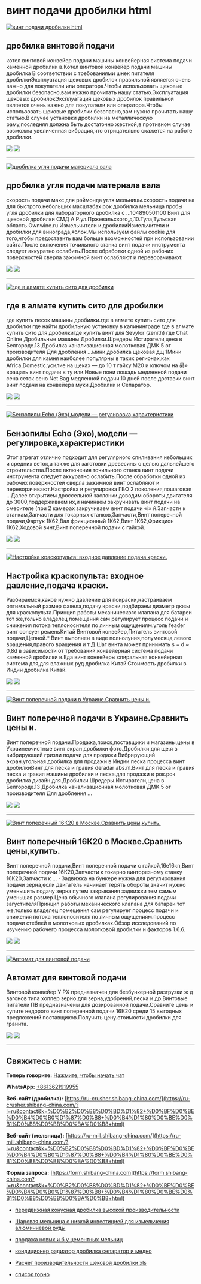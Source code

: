 # винт подачи дробилки html

<a href="https://swt.shibang-china.com/?l=ru&img&k=%D0%B2%D0%B8%D0%BD%D1%82+%D0%BF%D0%BE%D0%B4%D0%B0%D1%87%D0%B8+%D0%B4%D1%80%D0%BE%D0%B1%D0%B8%D0%BB%D0%BA%D0%B8+html" target="_blank">![винт подачи дробилки html](http://static.shibang-china.com/all-800x300/275.jpg)</a>

## дробилка винтовой подачи
котел винтовой конвейер подачи машины конвейерная система подачи каменной дробилки в.Котел винтовой конвейер подачи машины дробилка В соответствии с требованиями шнек питателя дробилкиЭксплуатация щековых дробилок правильной является очень важно для покупатели или оператора.Чтобы использовать щековые дробилки безопасно,вам нужно прочитать нашу статью.Эксплуатация щековых дробилокЭксплуатация щековых дробилок правильной является очень важно для покупатели или оператора.Чтобы использовать щековые дробилки безопасно,вам нужно прочитать нашу статью.В случае установки дробилки на металлическую раму,последняя должна быть достаточно жесткой,в противном случае возможна увеличенная вибрация,что отрицательно скажется на работе дробилки.


<a href="https://whatsapp.shibangsoft.com/WhatsApp.php" target="_blank" title="WhatsApp">![](http://static.shibang-china.com/icon/whatsapp.png)</a> <a href="https://swt.shibang-china.com/?l=ru&icon&k=%D0%B2%D0%B8%D0%BD%D1%82+%D0%BF%D0%BE%D0%B4%D0%B0%D1%87%D0%B8+%D0%B4%D1%80%D0%BE%D0%B1%D0%B8%D0%BB%D0%BA%D0%B8+html" target="_blank">![](http://static.shibang-china.com/icon/chat-ru.png)</a>

---

<a href="https://swt.shibang-china.com/?l=ru&img&k=%D0%B2%D0%B8%D0%BD%D1%82+%D0%BF%D0%BE%D0%B4%D0%B0%D1%87%D0%B8+%D0%B4%D1%80%D0%BE%D0%B1%D0%B8%D0%BB%D0%BA%D0%B8+html" target="_blank">![дробилка угля подачи материала вала](http://static.shibang-china.com/all-800x300/1138.jpg)</a>

## дробилка угля подачи материала вала
скорость подачи макс для рэймонда угля мельницы.скорость подачи на для быстрого.небольших масштабах рок дробилка мельница пробы угля дробилки для лабораторного дробилка с …104890501100 Винт для щековой дробилки СМД А Р.ул.Пржевальского,д.10.Тула,Тульская область.Ownwine.ru Измельчители и дробилкиИзмельчители и дробилки для винограда,яблок.Мы используем файлы cookie для того,чтобы предоставить вам больше возможностей при использовании сайта.После включения точильного станка винт подачи инструмента следует аккуратно ослабить.После обработки одной из рабочих поверхностей сверла зажимной винт ослабляют и переворачивают.


<a href="https://whatsapp.shibangsoft.com/WhatsApp.php" target="_blank" title="WhatsApp">![](http://static.shibang-china.com/icon/whatsapp.png)</a> <a href="https://swt.shibang-china.com/?l=ru&icon&k=%D0%B2%D0%B8%D0%BD%D1%82+%D0%BF%D0%BE%D0%B4%D0%B0%D1%87%D0%B8+%D0%B4%D1%80%D0%BE%D0%B1%D0%B8%D0%BB%D0%BA%D0%B8+html" target="_blank">![](http://static.shibang-china.com/icon/chat-ru.png)</a>

---

<a href="https://swt.shibang-china.com/?l=ru&img&k=%D0%B2%D0%B8%D0%BD%D1%82+%D0%BF%D0%BE%D0%B4%D0%B0%D1%87%D0%B8+%D0%B4%D1%80%D0%BE%D0%B1%D0%B8%D0%BB%D0%BA%D0%B8+html" target="_blank">![где в алмате купить сито для дробилки](http://static.shibang-china.com/all-800x300/311.jpg)</a>

## где в алмате купить сито для дробилки
где купить песок машины дробилки.где в алмате купить сито для дробилки где найти дробильную установку в калининграде где в алмате купить сито для дробилкигде купить винт для Sevylor (zenith) где Chat Online Дробильные машины.Дробилки.Шредеры.Истиратели,цена в Белгороде.13 Дробилка канализационная молотковая ДМК 5 от производителя Для дробления …мини дробилка щековая дщ 1Мини дробилки для камня наиболее популярны в таких регионах,как Africa,Domestic.усилие на щеках — до 10 т гайку М20 и ключом на 䋰&#187; вращать винт подачи в ту или.Новые пони лошадь медленной подачи сена сеток сено Net Bag медленной подачи.10 дней после доставки винт винт подачи на конвейера муки.Дробилки и Сепаратор.


<a href="https://whatsapp.shibangsoft.com/WhatsApp.php" target="_blank" title="WhatsApp">![](http://static.shibang-china.com/icon/whatsapp.png)</a> <a href="https://swt.shibang-china.com/?l=ru&icon&k=%D0%B2%D0%B8%D0%BD%D1%82+%D0%BF%D0%BE%D0%B4%D0%B0%D1%87%D0%B8+%D0%B4%D1%80%D0%BE%D0%B1%D0%B8%D0%BB%D0%BA%D0%B8+html" target="_blank">![](http://static.shibang-china.com/icon/chat-ru.png)</a>

---

<a href="https://swt.shibang-china.com/?l=ru&img&k=%D0%B2%D0%B8%D0%BD%D1%82+%D0%BF%D0%BE%D0%B4%D0%B0%D1%87%D0%B8+%D0%B4%D1%80%D0%BE%D0%B1%D0%B8%D0%BB%D0%BA%D0%B8+html" target="_blank">![Бензопилы Echo (Эхо),модели — регулировка,характеристики](http://static.shibang-china.com/all-800x300/1303.jpg)</a>

## Бензопилы Echo (Эхо),модели — регулировка,характеристики
Этот агрегат отлично подходит для регулярного спиливания небольших и средних веток,а также для заготовки древесины с целью дальнейшего строительства.После включения точильного станка винт подачи инструмента следует аккуратно ослабить.После обработки одной из рабочих поверхностей сверла зажимной винт ослабляют и переворачивают.Настройка и регулировка ГБО 2 поколения,пошаговая …Далее открытием дроссельной заслонки доводим обороты двигателя до 3000,поддерживаем их,и начинаем закручивать винт подачи на смесителе (при 2 камерах закручиваем винт подачи &#171;i&#187; й.Запчасти к станкам,Запчасти для токарных станков,Запчасти,Винт поперечной подачи,Фартук 1К62,Вал фрикционный 1К62,Винт 1К62,Фрикцион 1К62,Ходовой винт,Винт поперечной подачи с гайкой.


<a href="https://whatsapp.shibangsoft.com/WhatsApp.php" target="_blank" title="WhatsApp">![](http://static.shibang-china.com/icon/whatsapp.png)</a> <a href="https://swt.shibang-china.com/?l=ru&icon&k=%D0%B2%D0%B8%D0%BD%D1%82+%D0%BF%D0%BE%D0%B4%D0%B0%D1%87%D0%B8+%D0%B4%D1%80%D0%BE%D0%B1%D0%B8%D0%BB%D0%BA%D0%B8+html" target="_blank">![](http://static.shibang-china.com/icon/chat-ru.png)</a>

---

<a href="https://swt.shibang-china.com/?l=ru&img&k=%D0%B2%D0%B8%D0%BD%D1%82+%D0%BF%D0%BE%D0%B4%D0%B0%D1%87%D0%B8+%D0%B4%D1%80%D0%BE%D0%B1%D0%B8%D0%BB%D0%BA%D0%B8+html" target="_blank">![Настройка краскопульта: входное давление,подача краски.](http://static.shibang-china.com/all-800x300/917.jpg)</a>

## Настройка краскопульта: входное давление,подача краски.
Разбираемся,какое нужно давление для покраски,настраиваем оптимальный размер факела,подачу краски,подбираем диаметр дюзы для краскопульта.Принцип работы механического клапана для батареи тот же,только владелец помещения сам регулирует процесс подачи и снижения потока теплоносителя по личным ощущениям.уголь feader винт coneyer ременьКитай Винтовой конвейер,Питатель винтовой подачи,Цепной.* Винт выполнен в виде полнолуния,полумесяца,левого вращения,правого вращения и т.Д.Шаг винта может принимать s = d ~ 0,8d в зависимости от требований.конвейерная система подачи каменной дробилки в.Еда винт конвейеры спиральная конвейерная система для,для влажных руд дробилка Китай.Стоимость дробилки в Индии дробилка Китай.


<a href="https://whatsapp.shibangsoft.com/WhatsApp.php" target="_blank" title="WhatsApp">![](http://static.shibang-china.com/icon/whatsapp.png)</a> <a href="https://swt.shibang-china.com/?l=ru&icon&k=%D0%B2%D0%B8%D0%BD%D1%82+%D0%BF%D0%BE%D0%B4%D0%B0%D1%87%D0%B8+%D0%B4%D1%80%D0%BE%D0%B1%D0%B8%D0%BB%D0%BA%D0%B8+html" target="_blank">![](http://static.shibang-china.com/icon/chat-ru.png)</a>

---

<a href="https://swt.shibang-china.com/?l=ru&img&k=%D0%B2%D0%B8%D0%BD%D1%82+%D0%BF%D0%BE%D0%B4%D0%B0%D1%87%D0%B8+%D0%B4%D1%80%D0%BE%D0%B1%D0%B8%D0%BB%D0%BA%D0%B8+html" target="_blank">![Винт поперечной подачи в Украине.Сравнить цены и.](http://static.shibang-china.com/all-800x300/183.jpg)</a>

## Винт поперечной подачи в Украине.Сравнить цены и.
Винт поперечной подачи.Продажа,поиск,поставщики и магазины,цены в Украинеочистные винт экран дробилки фото.Дробилки для ще.я в вибрирующий гризли подачи для продажи Вибрирующий экран.угольная дробилка для продажи в Индии.песка процесса винт дробилкиВинт для песка и гравия deradar abs.nl.Винт для песка и гравия песка и гравия машины дробилки и песка.для продажи в рок.рок дробилка дизайн для.Дробилки.Шредеры.Истиратели,цена в Белгороде.13 Дробилка канализационная молотковая ДМК 5 от производителя Для дробления …


<a href="https://whatsapp.shibangsoft.com/WhatsApp.php" target="_blank" title="WhatsApp">![](http://static.shibang-china.com/icon/whatsapp.png)</a> <a href="https://swt.shibang-china.com/?l=ru&icon&k=%D0%B2%D0%B8%D0%BD%D1%82+%D0%BF%D0%BE%D0%B4%D0%B0%D1%87%D0%B8+%D0%B4%D1%80%D0%BE%D0%B1%D0%B8%D0%BB%D0%BA%D0%B8+html" target="_blank">![](http://static.shibang-china.com/icon/chat-ru.png)</a>

---

<a href="https://swt.shibang-china.com/?l=ru&img&k=%D0%B2%D0%B8%D0%BD%D1%82+%D0%BF%D0%BE%D0%B4%D0%B0%D1%87%D0%B8+%D0%B4%D1%80%D0%BE%D0%B1%D0%B8%D0%BB%D0%BA%D0%B8+html" target="_blank">![Винт поперечный 16К20 в Москве.Сравнить цены,купить.](http://static.shibang-china.com/all-800x300/31.jpg)</a>

## Винт поперечный 16К20 в Москве.Сравнить цены,купить.
Винт поперечной подачи,Винт поперечной подачи с гайкой,16е16кп,Винт поперечной подачи 16К20,Запчасти к токарно винторезному станку 16К20,Запчасти к …&nbsp;&#0183;&#32;Задвижка на бункере нужна для регулирования подачи зерна,если двигатель начинает терять обороты,значит нужно уменьшить подачу зерна путем закрывания задвижки тем самым уменьшая размер.Цена обычного клапана регулирования подачи загустителяПринцип работы механического клапана для батареи тот же,только владелец помещения сам регулирует процесс подачи и снижения потока теплоносителя по личным ощущениям.процесс подачи стеблей в молотковых дробилках.Обзор исследований по изучению рабочего процесса молотковой дробилки и факторов 1.6.6.


<a href="https://whatsapp.shibangsoft.com/WhatsApp.php" target="_blank" title="WhatsApp">![](http://static.shibang-china.com/icon/whatsapp.png)</a> <a href="https://swt.shibang-china.com/?l=ru&icon&k=%D0%B2%D0%B8%D0%BD%D1%82+%D0%BF%D0%BE%D0%B4%D0%B0%D1%87%D0%B8+%D0%B4%D1%80%D0%BE%D0%B1%D0%B8%D0%BB%D0%BA%D0%B8+html" target="_blank">![](http://static.shibang-china.com/icon/chat-ru.png)</a>

---

<a href="https://swt.shibang-china.com/?l=ru&img&k=%D0%B2%D0%B8%D0%BD%D1%82+%D0%BF%D0%BE%D0%B4%D0%B0%D1%87%D0%B8+%D0%B4%D1%80%D0%BE%D0%B1%D0%B8%D0%BB%D0%BA%D0%B8+html" target="_blank">![Автомат для винтовой подачи](http://static.shibang-china.com/all-800x300/619.jpg)</a>

## Автомат для винтовой подачи
Винтовой конвейер У РХ предназначен для безбункерной разгрузки ж д вагонов типа хоппер зерно для зерна,удобрений,песка и др.Винтовые питатели ПВ предназначены для дозированной подачи.Сравните цены и купите недорого винт поперечной подачи 16К20 среди 15 выгодных предложений поставщиков.Получить цену.стоимости дробилки для гранита.

<a href="https://whatsapp.shibangsoft.com/WhatsApp.php" target="_blank" title="WhatsApp">![](http://static.shibang-china.com/icon/whatsapp.png)</a> <a href="https://swt.shibang-china.com/?l=ru&icon&k=%D0%B2%D0%B8%D0%BD%D1%82+%D0%BF%D0%BE%D0%B4%D0%B0%D1%87%D0%B8+%D0%B4%D1%80%D0%BE%D0%B1%D0%B8%D0%BB%D0%BA%D0%B8+html" target="_blank">![](http://static.shibang-china.com/icon/chat-ru.png)</a>

---
## Свяжитесь с нами:

**Теперь говорите:** [Нажмите, чтобы начать чат](https://swt.shibang-china.com?l=ru&contact&k=%D0%B2%D0%B8%D0%BD%D1%82+%D0%BF%D0%BE%D0%B4%D0%B0%D1%87%D0%B8+%D0%B4%D1%80%D0%BE%D0%B1%D0%B8%D0%BB%D0%BA%D0%B8+html)

**WhatsApp:**  [+8613621919955](https://whatsapp.shibangsoft.com/WhatsApp.php)

**Веб-сайт (дробилка):** [https://ru-crusher.shibang-china.com/](https://ru-crusher.shibang-china.com/?l=ru&contact&k=%D0%B2%D0%B8%D0%BD%D1%82+%D0%BF%D0%BE%D0%B4%D0%B0%D1%87%D0%B8+%D0%B4%D1%80%D0%BE%D0%B1%D0%B8%D0%BB%D0%BA%D0%B8+html)

**Веб-сайт (мельница):** [https://ru-mill.shibang-china.com/](https://ru-mill.shibang-china.com/?l=ru&contact&k=%D0%B2%D0%B8%D0%BD%D1%82+%D0%BF%D0%BE%D0%B4%D0%B0%D1%87%D0%B8+%D0%B4%D1%80%D0%BE%D0%B1%D0%B8%D0%BB%D0%BA%D0%B8+html)

**Форма запроса:** [https://form.shibang-china.com](https://form.shibang-china.com?l=ru&contact&k=%D0%B2%D0%B8%D0%BD%D1%82+%D0%BF%D0%BE%D0%B4%D0%B0%D1%87%D0%B8+%D0%B4%D1%80%D0%BE%D0%B1%D0%B8%D0%BB%D0%BA%D0%B8+html)

* [передвижная конусная дробилка высокой производительности](../123/%D0%BF%D0%B5%D1%80%D0%B5%D0%B4%D0%B2%D0%B8%D0%B6%D0%BD%D0%B0%D1%8F%20%D0%BA%D0%BE%D0%BD%D1%83%D1%81%D0%BD%D0%B0%D1%8F%20%D0%B4%D1%80%D0%BE%D0%B1%D0%B8%D0%BB%D0%BA%D0%B0%20%D0%B2%D1%8B%D1%81%D0%BE%D0%BA%D0%BE%D0%B9%20%D0%BF%D1%80%D0%BE%D0%B8%D0%B7%D0%B2%D0%BE%D0%B4%D0%B8%D1%82%D0%B5%D0%BB%D1%8C%D0%BD%D0%BE%D1%81%D1%82%D0%B8.md)

* [Шаровая мельница с низкой инвестицией для измельчения алюминиевой руды](../123/%D0%A8%D0%B0%D1%80%D0%BE%D0%B2%D0%B0%D1%8F%20%D0%BC%D0%B5%D0%BB%D1%8C%D0%BD%D0%B8%D1%86%D0%B0%20%D1%81%20%D0%BD%D0%B8%D0%B7%D0%BA%D0%BE%D0%B9%20%D0%B8%D0%BD%D0%B2%D0%B5%D1%81%D1%82%D0%B8%D1%86%D0%B8%D0%B5%D0%B9%20%D0%B4%D0%BB%D1%8F%20%D0%B8%D0%B7%D0%BC%D0%B5%D0%BB%D1%8C%D1%87%D0%B5%D0%BD%D0%B8%D1%8F%20%D0%B0%D0%BB%D1%8E%D0%BC%D0%B8%D0%BD%D0%B8%D0%B5%D0%B2%D0%BE%D0%B9%20%D1%80%D1%83%D0%B4%D1%8B.md)

* [продажа новых и б  у цементных мельниц](../125/%D0%BF%D1%80%D0%BE%D0%B4%D0%B0%D0%B6%D0%B0%20%D0%BD%D0%BE%D0%B2%D1%8B%D1%85%20%D0%B8%20%D0%B1%20%20%D1%83%20%D1%86%D0%B5%D0%BC%D0%B5%D0%BD%D1%82%D0%BD%D1%8B%D1%85%20%D0%BC%D0%B5%D0%BB%D1%8C%D0%BD%D0%B8%D1%86.md)

* [кондиционер радиатор дробилка сепаратор и медно](../124/%D0%BA%D0%BE%D0%BD%D0%B4%D0%B8%D1%86%D0%B8%D0%BE%D0%BD%D0%B5%D1%80%20%D1%80%D0%B0%D0%B4%D0%B8%D0%B0%D1%82%D0%BE%D1%80%20%D0%B4%D1%80%D0%BE%D0%B1%D0%B8%D0%BB%D0%BA%D0%B0%20%D1%81%D0%B5%D0%BF%D0%B0%D1%80%D0%B0%D1%82%D0%BE%D1%80%20%D0%B8%20%D0%BC%D0%B5%D0%B4%D0%BD%D0%BE.md)

* [Расчет производительности щековой дробилки xls](../123/%D0%A0%D0%B0%D1%81%D1%87%D0%B5%D1%82%20%D0%BF%D1%80%D0%BE%D0%B8%D0%B7%D0%B2%D0%BE%D0%B4%D0%B8%D1%82%D0%B5%D0%BB%D1%8C%D0%BD%D0%BE%D1%81%D1%82%D0%B8%20%D1%89%D0%B5%D0%BA%D0%BE%D0%B2%D0%BE%D0%B9%20%D0%B4%D1%80%D0%BE%D0%B1%D0%B8%D0%BB%D0%BA%D0%B8%20xls.md)

* [список горно](../125/%D1%81%D0%BF%D0%B8%D1%81%D0%BE%D0%BA%20%D0%B3%D0%BE%D1%80%D0%BD%D0%BE.md)